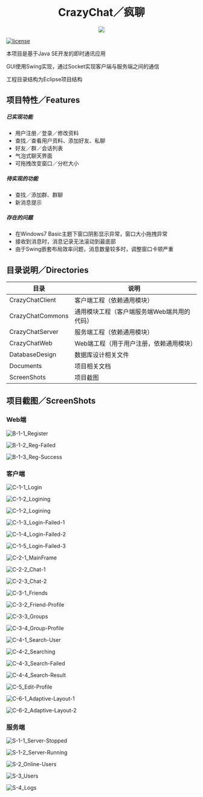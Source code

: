 <h1 align="center">CrazyChat／疯聊</h1>
<p align="center"><img src="ScreenShots/Logo.png"/></p>

[![license](https://img.shields.io/github/license/mashape/apistatus.svg?style=for-the-badge)](LICENSE)

本项目是基于Java SE开发的即时通讯应用

GUI使用Swing实现，通过Socket实现客户端与服务端之间的通信

工程目录结构为Eclipse项目结构

## 项目特性／Features

##### 已实现功能

* 用户注册／登录／修改资料
* 查找／查看用户资料、添加好友、私聊
* 好友／群／会话列表
* 气泡式聊天界面
* 可拖拽改变窗口／分栏大小

##### 待实现的功能

* 查找／添加群、群聊
* 新消息提示

##### 存在的问题

* 在Windows7 Basic主题下窗口阴影显示异常，窗口大小拖拽异常
* 接收到消息时，消息记录无法滚动到最底部
* 由于Swing嵌套布局效率问题，消息数量较多时，调整窗口卡顿严重

## 目录说明／Directories

| 目录             | 说明                                        |
| ---------------- | ------------------------------------------- |
| CrazyChatClient  | 客户端工程（依赖通用模块）                  |
| CrazyChatCommons | 通用模块工程（客户端服务端Web端共用的代码） |
| CrazyChatServer  | 服务端工程（依赖通用模块）                  |
| CrazyChatWeb     | Web端工程（用于用户注册，依赖通用模块）     |
| DatabaseDesign   | 数据库设计相关文件                          |
| Documents        | 项目相关文档                                |
| ScreenShots      | 项目截图                                    |

## 项目截图／ScreenShots

### Web端

![B-1-1_Register](ScreenShots/B-1-1_Register.png)

![B-1-2_Reg-Failed](ScreenShots/B-1-2_Reg-Failed.png)

![B-1-3_Reg-Success](ScreenShots/B-1-3_Reg-Success.png)

### 客户端

![C-1-1_Login](ScreenShots/C-1-1_Login.png)

![C-1-2_Logining](ScreenShots/C-1-2_Logining.gif)

![C-1-2_Logining](ScreenShots/C-1-2_Logining.png)

![C-1-3_Login-Failed-1](ScreenShots/C-1-3_Login-Failed-1.png)

![C-1-4_Login-Failed-2](ScreenShots/C-1-4_Login-Failed-2.png)

![C-1-5_Login-Failed-3](ScreenShots/C-1-5_Login-Failed-3.png)

![C-2-1_MainFrame](ScreenShots/C-2-1_MainFrame.png)

![C-2-2_Chat-1](ScreenShots/C-2-2_Chat-1.png)

![C-2-3_Chat-2](ScreenShots/C-2-3_Chat-2.png)

![C-3-1_Friends](ScreenShots/C-3-1_Friends.png)

![C-3-2_Friend-Profile](ScreenShots/C-3-2_Friend-Profile.png)

![C-3-3_Groups](ScreenShots/C-3-3_Groups.png)

![C-3-4_Group-Profile](ScreenShots/C-3-4_Group-Profile.png)

![C-4-1_Search-User](ScreenShots/C-4-1_Search-User.png)

![C-4-2_Searching](ScreenShots/C-4-2_Searching.png)

![C-4-3_Search-Failed](ScreenShots/C-4-3_Search-Failed.png)

![C-4-4_Search-Result](ScreenShots/C-4-4_Search-Result.png)

![C-5_Edit-Profile](ScreenShots/C-5_Edit-Profile.png)

![C-6-1_Adaptive-Layout-1](ScreenShots/C-6-1_Adaptive-Layout-1.png)

![C-6-2_Adaptive-Layout-2](ScreenShots/C-6-2_Adaptive-Layout-2.png)

### 服务端

![S-1-1_Server-Stopped](ScreenShots/S-1-1_Server-Stopped.png)

![S-1-2_Server-Running](ScreenShots/S-1-2_Server-Running.png)

![S-2_Online-Users](ScreenShots/S-2_Online-Users.png)

![S-3_Users](ScreenShots/S-3_Users.png)

![S-4_Logs](ScreenShots/S-4_Logs.png)